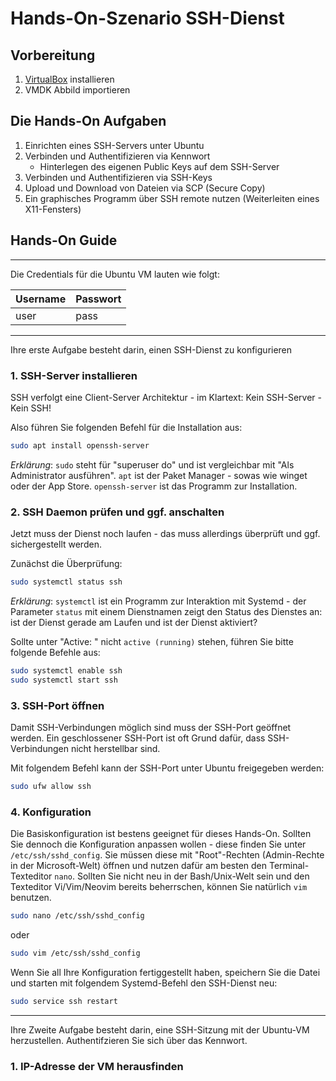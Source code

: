 # Hands-On-Szenario SSH-Dienst

## Vorbereitung

1. [VirtualBox](https://www.virtualbox.org/) installieren
2. VMDK Abbild importieren

## Die Hands-On Aufgaben
1. Einrichten eines SSH-Servers unter Ubuntu
2. Verbinden und Authentifizieren via Kennwort
	- Hinterlegen des eigenen Public Keys auf dem SSH-Server
3. Verbinden und Authentifizieren via SSH-Keys
4. Upload und Download von Dateien via SCP (Secure Copy)
5. Ein graphisches Programm über SSH remote nutzen (Weiterleiten eines 
   X11-Fensters)


## Hands-On Guide
---
Die Credentials für die Ubuntu VM lauten wie folgt: 

|Username|Passwort|
|--------|--------|
|user    |pass    |

---

 Ihre erste Aufgabe besteht darin, einen SSH-Dienst zu konfigurieren

### 1. SSH-Server installieren

SSH verfolgt eine Client-Server Architektur - im Klartext: 
Kein SSH-Server - Kein SSH!

Also führen Sie folgenden Befehl für die Installation aus: 
```bash
sudo apt install openssh-server
```
*Erklärung*: `sudo` steht für "superuser do" und ist vergleichbar mit "Als
Administrator ausführen". `apt` ist der Paket Manager - sowas wie winget oder der
App Store. `openssh-server` ist das Programm zur Installation. 

### 2. SSH Daemon prüfen und ggf. anschalten

Jetzt muss der Dienst noch laufen - das muss allerdings überprüft und ggf. 
sichergestellt werden. 

Zunächst die Überprüfung: 
```bash
sudo systemctl status ssh
```
*Erklärung*: `systemctl` ist ein Programm zur Interaktion mit Systemd - der
Parameter `status` mit einem Dienstnamen zeigt den Status des Dienstes an: ist der
Dienst gerade am Laufen und ist der Dienst aktiviert? 

Sollte unter "Active: " nicht `active (running)` stehen, führen Sie bitte folgende 
Befehle aus: 
```bash
sudo systemctl enable ssh
sudo systemctl start ssh
```

### 3. SSH-Port öffnen

Damit SSH-Verbindungen möglich sind muss der SSH-Port geöffnet werden. Ein 
geschlossener SSH-Port ist oft Grund dafür, dass SSH-Verbindungen nicht 
herstellbar sind. 

Mit folgendem Befehl kann der SSH-Port unter Ubuntu freigegeben werden: 

```bash
sudo ufw allow ssh
```

### 4. Konfiguration

Die Basiskonfiguration ist bestens geeignet für dieses Hands-On. Sollten Sie 
dennoch die Konfiguration anpassen wollen - diese finden Sie unter 
`/etc/ssh/sshd_config`. Sie müssen diese mit "Root"-Rechten (Admin-Rechte in der 
Microsoft-Welt) öffnen und nutzen dafür am besten den Terminal-Texteditor `nano`. 
Sollten Sie nicht neu in der Bash/Unix-Welt sein und den Texteditor Vi/Vim/Neovim
bereits beherrschen, können Sie natürlich `vim` benutzen. 

```bash
sudo nano /etc/ssh/sshd_config
```
oder 
```bash
sudo vim /etc/ssh/sshd_config
```

Wenn Sie all Ihre Konfiguration fertiggestellt haben, speichern Sie die Datei und 
starten mit folgendem Systemd-Befehl den SSH-Dienst neu: 

```bash
sudo service ssh restart
``` 

---

Ihre Zweite Aufgabe besteht darin, eine SSH-Sitzung mit der Ubuntu-VM 
herzustellen. Authentifzieren Sie sich über das Kennwort. 

### 1. IP-Adresse der VM herausfinden

